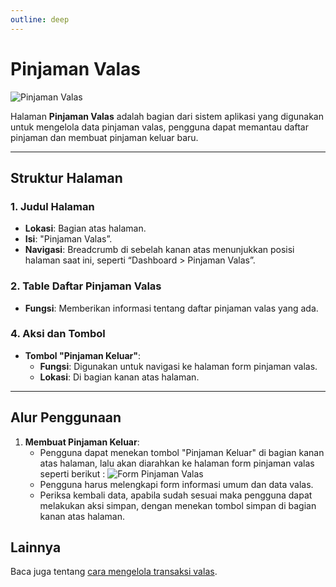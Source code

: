 ```yaml
---
outline: deep
---
```


# Pinjaman Valas

![Pinjaman Valas](/pinjaman-valas.png)

Halaman **Pinjaman Valas** adalah bagian dari sistem aplikasi yang digunakan untuk mengelola data pinjaman valas, pengguna dapat memantau daftar pinjaman dan membuat pinjaman keluar baru.

---

## Struktur Halaman

### 1. **Judul Halaman**

- **Lokasi**: Bagian atas halaman.
- **Isi**: "Pinjaman Valas”.
- **Navigasi**: Breadcrumb di sebelah kanan atas menunjukkan posisi halaman saat ini, seperti “Dashboard > Pinjaman Valas”.

### 2. **Table Daftar Pinjaman Valas**

- **Fungsi**: Memberikan informasi tentang daftar pinjaman valas yang ada.

### 4. **Aksi dan Tombol**

- **Tombol "Pinjaman Keluar"**:
  - **Fungsi**: Digunakan untuk navigasi ke halaman form pinjaman valas.
  - **Lokasi**: Di bagian kanan atas halaman.

---

## Alur Penggunaan

1. **Membuat Pinjaman Keluar**:
   - Pengguna dapat menekan tombol "Pinjaman Keluar" di bagian kanan atas halaman, lalu akan diarahkan ke halaman form pinjaman valas seperti berikut :
     ![Form Pinjaman Valas](/form-pinjaman-valas.png)
   - Pengguna harus melengkapi form informasi umum dan data valas.
   - Periksa kembali data, apabila sudah sesuai maka pengguna dapat melakukan aksi simpan, dengan menekan tombol simpan di bagian kanan atas halaman.

## Lainnya

Baca juga tentang [cara mengelola transaksi valas](/transaksi/daftar-valas).
